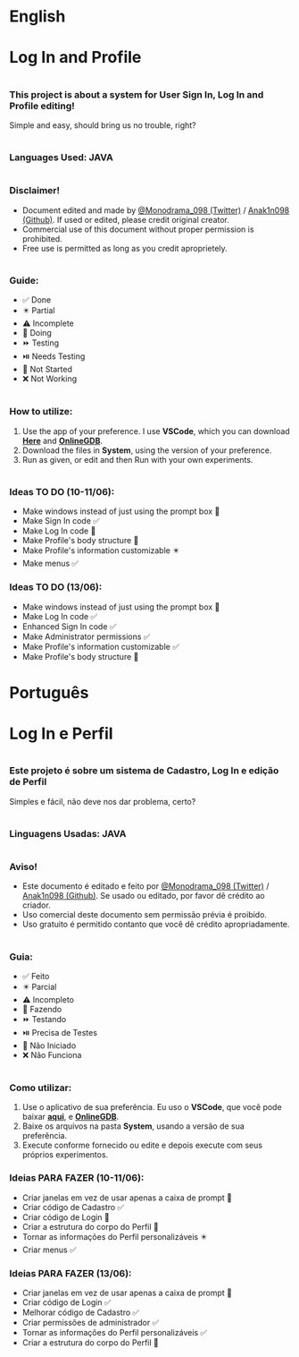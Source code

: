 # English
#
# Log In and Profile
#
### This project is about a system for User Sign In, Log In and Profile editing!
Simple and easy, should bring us no trouble, right?
#
### Languages Used: JAVA
#
### Disclaimer!
+ Document edited and made by [@Monodrama_098 (Twitter)](https://x.com/Monodrama_098) / [Anak1n098 (Github)](https://github.com/Anak1n098). If used or edited, please credit original creator.
+ Commercial use of this document without proper permission is prohibited.
+ Free use is permitted as long as you credit aproprietely.
#
### Guide:
+ ✅ Done
+ ✴️ Partial
+ ⚠️ Incomplete
+ 🛜 Doing
+ ⏩️ Testing
+ ⏯️ Needs Testing
+ 🔶 Not Started
+ ❌ Not Working
#
### How to utilize:
1. Use the app of your preference. I use **VSCode**, which you can download **[Here](https://code.visualstudio.com/download)** and **[OnlineGDB](https://www.onlinegdb.com)**.
2. Download the files in **System**, using the version of your preference.
3. Run as given, or edit and then Run with your own experiments.
#
### Ideas TO DO (10-11/06):
- Make windows instead of just using the prompt box 🔶
- Make Sign In code ✅
- Make Log In code 🔶
- Make Profile's body structure 🔶
- Make Profile's information customizable ✴️
- Make menus ✅

### Ideas TO DO (13/06):
- Make windows instead of just using the prompt box 🔶
- Make Log In code ✅
- Enhanced Sign In code ✅
- Make Administrator permissions ✅
- Make Profile's information customizable ✅
- Make Profile's body structure 🔶
#
#
# Português
#
# Log In e Perfil
#
### Este projeto é sobre um sistema de Cadastro, Log In e edição de Perfil
Simples e fácil, não deve nos dar problema, certo?
#
### Linguagens Usadas: JAVA
#
### Aviso!
- Este documento é editado e feito por [@Monodrama_098 (Twitter)](https://x.com/Monodrama_098) / [Anak1n098 (Github)](https://github.com/Anak1n098). Se usado ou editado, por favor dê crédito ao criador.
- Uso comercial deste documento sem permissão prévia é proibido.
- Uso gratuito é permitido contanto que você dê crédito apropriadamente.
#
### Guia:
+ ✅ Feito
+ ✴️ Parcial
+ ⚠️ Incompleto
+ 🛜 Fazendo
+ ⏩️ Testando
+ ⏯️ Precisa de Testes
+ 🔶 Não Iniciado
+ ❌ Não Funciona
#
### Como utilizar:
1. Use o aplicativo de sua preferência. Eu uso o **VSCode**, que você pode baixar **[aqui](https://code.visualstudio.com/download)**, e **[OnlineGDB](https://www.onlinegdb.com)**.
2. Baixe os arquivos na pasta **System**, usando a versão de sua preferência.
3. Execute conforme fornecido ou edite e depois execute com seus próprios experimentos.

### Ideias PARA FAZER (10-11/06):
- Criar janelas em vez de usar apenas a caixa de prompt 🔶
- Criar código de Cadastro ✅
- Criar código de Login 🔶
- Criar a estrutura do corpo do Perfil 🔶  
- Tornar as informações do Perfil personalizáveis ✴️
- Criar menus ✅

### Ideias PARA FAZER (13/06):
- Criar janelas em vez de usar apenas a caixa de prompt 🔶
- Criar código de Login ✅
- Melhorar código de Cadastro ✅
- Criar permissões de administrador ✅
- Tornar as informações do Perfil personalizáveis ✅
- Criar a estrutura do corpo do Perfil 🔶
